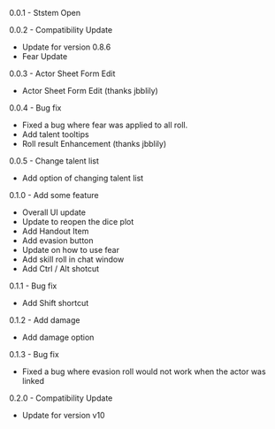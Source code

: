 
0.0.1 - Ststem Open

0.0.2 - Compatibility Update
  * Update for version 0.8.6
  * Fear Update
  
0.0.3 - Actor Sheet Form Edit
  * Actor Sheet Form Edit (thanks jbblily)
  
0.0.4 - Bug fix
  * Fixed a bug where fear was applied to all roll.
  * Add talent tooltips
  * Roll result Enhancement (thanks jbblily)

0.0.5 - Change talent list
  * Add option of changing talent list

0.1.0 - Add some feature
  * Overall UI update
  * Update to reopen the dice plot
  * Add Handout Item
  * Add evasion button
  * Update on how to use fear
  * Add skill roll in chat window
  * Add Ctrl / Alt shotcut

0.1.1 - Bug fix
  * Add Shift shortcut

0.1.2 - Add damage
  * Add damage option

0.1.3 - Bug fix
  * Fixed a bug where evasion roll would not work when the actor was linked

0.2.0 - Compatibility Update
  * Update for version v10